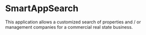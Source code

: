 # SmartAppSearch
This application allows a customized search of properties and / or management companies for a commercial real state business.


